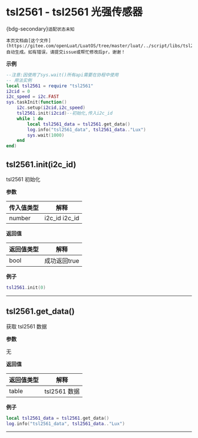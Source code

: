 # tsl2561 - tsl2561 光强传感器 

{bdg-secondary}`适配状态未知`

```{note}
本页文档由[这个文件](https://gitee.com/openLuat/LuatOS/tree/master/luat/../script/libs/tsl2561/tsl2561.lua)自动生成。如有错误，请提交issue或帮忙修改后pr，谢谢！
```


**示例**

```lua
--注意:因使用了sys.wait()所有api需要在协程中使用
-- 用法实例
local tsl2561 = require "tsl2561"
i2cid = 0
i2c_speed = i2c.FAST
sys.taskInit(function()
    i2c.setup(i2cid,i2c_speed)
    tsl2561.init(i2cid)--初始化,传入i2c_id
    while 1 do
        local tsl2561_data = tsl2561.get_data()
        log.info("tsl2561_data", tsl2561_data.."Lux")
        sys.wait(1000)
    end
end)

```

## tsl2561.init(i2c_id)

tsl2561 初始化

**参数**

|传入值类型|解释|
|-|-|
|number|i2c_id i2c_id|

**返回值**

|返回值类型|解释|
|-|-|
|bool|成功返回true|

**例子**

```lua
tsl2561.init(0)

```

---

## tsl2561.get_data()

获取 tsl2561 数据

**参数**

无

**返回值**

|返回值类型|解释|
|-|-|
|table|tsl2561 数据|

**例子**

```lua
local tsl2561_data = tsl2561.get_data()
log.info("tsl2561_data", tsl2561_data.."Lux")

```

---

